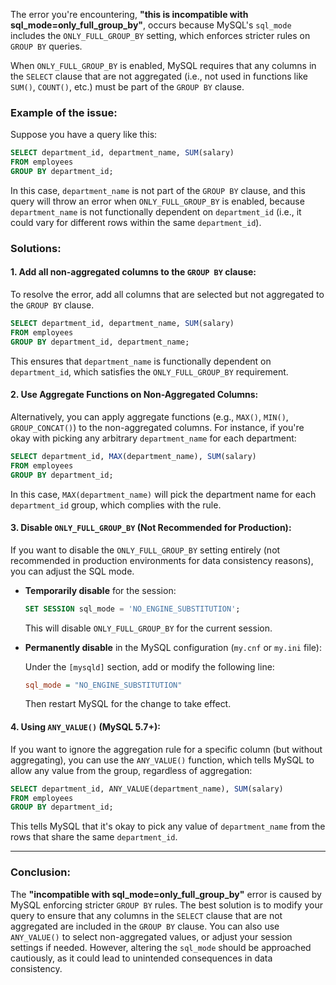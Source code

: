 The error you're encountering, **"this is incompatible with sql_mode=only_full_group_by"**, occurs because MySQL's `sql_mode` includes the `ONLY_FULL_GROUP_BY` setting, which enforces stricter rules on `GROUP BY` queries.

When `ONLY_FULL_GROUP_BY` is enabled, MySQL requires that any columns in the `SELECT` clause that are not aggregated (i.e., not used in functions like `SUM()`, `COUNT()`, etc.) must be part of the `GROUP BY` clause. 

### Example of the issue:
Suppose you have a query like this:

```sql
SELECT department_id, department_name, SUM(salary)
FROM employees
GROUP BY department_id;
```

In this case, `department_name` is not part of the `GROUP BY` clause, and this query will throw an error when `ONLY_FULL_GROUP_BY` is enabled, because `department_name` is not functionally dependent on `department_id` (i.e., it could vary for different rows within the same `department_id`).

### Solutions:

#### 1. **Add all non-aggregated columns to the `GROUP BY` clause:**

To resolve the error, add all columns that are selected but not aggregated to the `GROUP BY` clause.

```sql
SELECT department_id, department_name, SUM(salary)
FROM employees
GROUP BY department_id, department_name;
```

This ensures that `department_name` is functionally dependent on `department_id`, which satisfies the `ONLY_FULL_GROUP_BY` requirement.

#### 2. **Use Aggregate Functions on Non-Aggregated Columns:**

Alternatively, you can apply aggregate functions (e.g., `MAX()`, `MIN()`, `GROUP_CONCAT()`) to the non-aggregated columns. For instance, if you're okay with picking any arbitrary `department_name` for each department:

```sql
SELECT department_id, MAX(department_name), SUM(salary)
FROM employees
GROUP BY department_id;
```

In this case, `MAX(department_name)` will pick the department name for each `department_id` group, which complies with the rule.

#### 3. **Disable `ONLY_FULL_GROUP_BY` (Not Recommended for Production):**

If you want to disable the `ONLY_FULL_GROUP_BY` setting entirely (not recommended in production environments for data consistency reasons), you can adjust the SQL mode.

- **Temporarily disable** for the session:

  ```sql
  SET SESSION sql_mode = 'NO_ENGINE_SUBSTITUTION';
  ```

  This will disable `ONLY_FULL_GROUP_BY` for the current session.

- **Permanently disable** in the MySQL configuration (`my.cnf` or `my.ini` file):

  Under the `[mysqld]` section, add or modify the following line:

  ```ini
  sql_mode = "NO_ENGINE_SUBSTITUTION"
  ```

  Then restart MySQL for the change to take effect.

#### 4. **Using `ANY_VALUE()` (MySQL 5.7+):**

If you want to ignore the aggregation rule for a specific column (but without aggregating), you can use the `ANY_VALUE()` function, which tells MySQL to allow any value from the group, regardless of aggregation:

```sql
SELECT department_id, ANY_VALUE(department_name), SUM(salary)
FROM employees
GROUP BY department_id;
```

This tells MySQL that it's okay to pick any value of `department_name` from the rows that share the same `department_id`.

---

### Conclusion:

The **"incompatible with sql_mode=only_full_group_by"** error is caused by MySQL enforcing stricter `GROUP BY` rules. The best solution is to modify your query to ensure that any columns in the `SELECT` clause that are not aggregated are included in the `GROUP BY` clause. You can also use `ANY_VALUE()` to select non-aggregated values, or adjust your session settings if needed. However, altering the `sql_mode` should be approached cautiously, as it could lead to unintended consequences in data consistency.